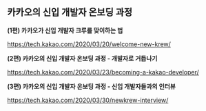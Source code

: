 ## 카카오의 신입 개발자 온보딩 과정

**(1편) 카카오가 신입 개발자 크루를 맞이하는 법**

https://tech.kakao.com/2020/03/20/welcome-new-krew/

**(2편) 카카오의 신입 개발자 온보딩 과정 - 개발자로 거듭나기**

https://tech.kakao.com/2020/03/23/becoming-a-kakao-developer/

**(3편) 카카오의 신입 개발자 온보딩 과정 - 신입 개발자들과의 인터뷰**

https://tech.kakao.com/2020/03/30/newkrew-interview/
